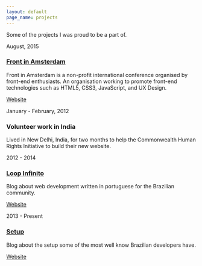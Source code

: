 ```yaml
---
layout: default
page_name: projects
---
```


<p class="component-intro">
  Some of the projects I was proud to be a part of.
</p>

<section>
  <div class="component-section-header">
    <p class="date">August, 2015</p>
    <h3><a href="http://frontinamsterdam.nl/" target="_blank">Front in Amsterdam</a></h3>
  </div>
  <p>Front in Amsterdam is a non-profit international conference organised by front-end enthusiasts. An organisation working to promote front-end technologies such as HTML5, CSS3, JavaScript, and UX Design.</p>
  <p><a href="http://frontinamsterdam.nl/" target="_blank">Website</a></p>
</section>

<section>
  <div class="component-section-header">
    <p class="date">January - February, 2012</p>
    <h3>Volunteer work in India</h3>
  </div>
  <p>Lived in New Delhi, India, for two months to help the Commonwealth Human Rights Initiative to build their new website.</p>
</section>

<section>
  <div class="component-section-header">
    <p class="date">2012 - 2014</p>
    <h3><a href="http://loopinfinito.com.br" target="_blank">Loop Infinito</a></h3>
  </div>
  <p>Blog about web development written in portuguese for the Brazilian community.</p>
  <p><a href="http://loopinfinito.com.br" target="_blank">Website</a></p>
</section>

<section>
  <div class="component-section-header">
    <p class="date">2013 - Present</p>
    <h3><a href="http://setup.loopinfinito.com.br" target="_blank">Setup</a></h3>
  </div>
  <p>Blog about the setup some of the most well know Brazilian developers have.</p>
  <p><a href="http://setup.loopinfinito.com.br" target="_blank">Website</a></p>
</section>
